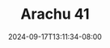 --- 
title: "Arachu 41"
description: "download bokep Arachu 41 premium video full terbaru"
date: 2024-09-17T13:11:34-08:00
file_code: "gatm7jw5k4ua"
draft: false
cover: "fek0j6wsi5vjzcay.jpg"
tags: ["Arachu", "bokep-indo", "bokep-viral", "bokep-ig"]
length: 26
fld_id: "1483117"
foldername: "Arachu update"
categories: ["Arachu update"]
views: 0
---